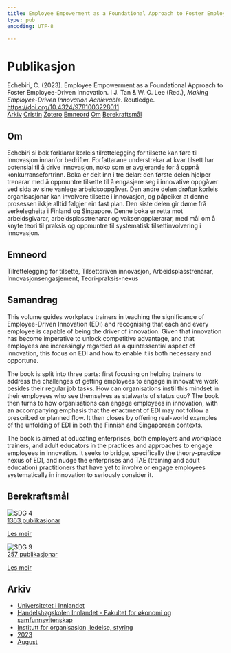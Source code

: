 ```yaml
---
title: Employee Empowerment as a Foundational Approach to Foster Employee-Driven Innovation
type: pub
encoding: UTF-8

---
```

<h1>Publikasjon</h1>
<article id="csl-bib-container-PNJXXAQM" class="csl-bib-container">
  <div class="csl-bib-body"> <div class="csl-entry">Echebiri, C. (2023). Employee Empowerment as a Foundational Approach to Foster Employee-Driven Innovation. I J. Tan &#38; W. O. Lee (Red.), <i>Making Employee-Driven Innovation Achievable</i>. Routledge. <a href="https://doi.org/10.4324/9781003228011">https://doi.org/10.4324/9781003228011</a></div> </div>
  <div class="csl-bib-buttons">
    <a href="#taxonomy-article-PNJXXAQM" alt="archive" class="csl-bib-button">Arkiv</a>
    <a href="https://app.cristin.no/results/show.jsf?id=2164884" alt="Cristin" class="csl-bib-button">Cristin</a>
    <a href="http://zotero.org/groups/5881554/items/PNJXXAQM" alt="Zotero" class="csl-bib-button">Zotero</a>
    <a href="#keywords-article-PNJXXAQM" alt="keywords" class="csl-bib-button">Emneord</a>
    <a href="#about-article-PNJXXAQM" alt="about_pub" class="csl-bib-button">Om</a>
    <a href="#sdg-article-PNJXXAQM" alt="sdg" class="csl-bib-button">Berekraftsmål</a>
  </div>
  <div id="csl-bib-meta-container-PNJXXAQM"></div>
</article>
<div id="csl-bib-meta-PNJXXAQM" class="csl-bib-meta">
  <article id="about-article-PNJXXAQM" class="about_pub-article">
    <h1>Om</h1>
    Echebiri si bok forklarar korleis tilrettelegging for tilsette kan føre til innovasjon innanfor bedrifter. Forfattarane understrekar at kvar tilsett har potensial til å drive innovasjon, noko som er avgjerande for å oppnå konkurransefortrinn. Boka er delt inn i tre delar: den første delen hjelper trenarar med å oppmuntre tilsette til å engasjere seg i innovative oppgåver ved sida av sine vanlege arbeidsoppgåver. Den andre delen drøftar korleis organisasjonar kan involvere tilsette i innovasjon, og påpeiker at denne prosessen ikkje alltid følgjer ein fast plan. Den siste delen gir døme frå verkelegheita i Finland og Singapore. Denne boka er retta mot arbeidsgivarar, arbeidsplasstrenarar og vaksenopplærarar, med mål om å knyte teori til praksis og oppmuntre til systematisk tilsettinvolvering i innovasjon.
  </article>
  <article id="keywords-article-PNJXXAQM" class="keywords-article">
    <h1>Emneord</h1>
    Tilrettelegging for tilsette, Tilsettdriven innovasjon, Arbeidsplasstrenarar, Innovasjonsengasjement, Teori-praksis-nexus
  </article>
  <article id="abstract-article-PNJXXAQM" class="abstract-article">
    <h1>Samandrag</h1>
    This volume guides workplace trainers in teaching the significance of Employee-Driven Innovation (EDI) and recognising that each and every employee is capable of being the driver of innovation. Given that innovation has become imperative to unlock competitive advantage, and that employees are increasingly regarded as a quintessential aspect of innovation, this focus on EDI and how to enable it is both necessary and opportune. 
 
The book is split into three parts: first focusing on helping trainers to address the challenges of getting employees to engage in innovative work besides their regular job tasks. How can organisations instil this mindset in their employees who see themselves as stalwarts of status quo? The book then turns to how organisations can engage employees in innovation, with an accompanying emphasis that the enactment of EDI may not follow a prescribed or planned flow. It then closes by offering real-world examples of the unfolding of EDI in both the Finnish and Singaporean contexts. 
 
The book is aimed at educating enterprises, both employers and workplace trainers, and adult educators in the practices and approaches to engage employees in innovation. It seeks to bridge, specifically the theory-practice nexus of EDI, and nudge the enterprises and TAE (training and adult education) practitioners that have yet to involve or engage employees systematically in innovation to seriously consider it.
  </article>
  <article id="sdg-article-PNJXXAQM" class="sdg-article">
    <h1>Berekraftsmål</h1>
    <div class="sdg-container"><div id="sdg4" class="sdg">
        <img src="{{< params subfolder >}}images/sdg/sdg04_nn.png" class="image" alt="SDG 4">
        <div class="sdg-overlay">
          <a href="{{< params subfolder >}}nn/archive/?sdg=4#archive" class="sdg-publication-count"><span>1363</span> publikasjonar</a>
          <p><a href="https://fn.no/om-fn/fns-baerekraftsmaal/god-utdanning?lang=nno-NO" class="sdg-read-more">Les meir</a></p>
        </div>
      </div> <div id="sdg9" class="sdg">
        <img src="{{< params subfolder >}}images/sdg/sdg09_nn.png" class="image" alt="SDG 9">
        <div class="sdg-overlay">
          <a href="{{< params subfolder >}}nn/archive/?sdg=9#archive" class="sdg-publication-count"><span>257</span> publikasjonar</a>
          <p><a href="https://fn.no/om-fn/fns-baerekraftsmaal/industri-innovasjon-og-infrastruktur?lang=nno-NO" class="sdg-read-more">Les meir</a></p>
        </div>
      </div></div>
  </article>
  <article id="taxonomy-article-PNJXXAQM" class="taxonomy-article">
    <h1>Arkiv</h1>
    <ul>
      <li><a href="{{< params subfolder >}}nn/archive/?key=3DCRN523">Universitetet i Innlandet</a></li>
      <li><a href="{{< params subfolder >}}nn/archive/?key=DU8Q9LN9">Handelshøgskolen Innlandet - Fakultet for økonomi og samfunnsvitenskap</a></li>
      <li><a href="{{< params subfolder >}}nn/archive/?key=4LUWR3ZM">Institutt for organisasjon, ledelse, styring</a></li>
      <li><a href="{{< params subfolder >}}nn/archive/?key=THVQJFRI">2023</a></li>
      <li><a href="{{< params subfolder >}}nn/archive/?key=D9DGSFA7">August</a></li>
    </ul>
  </article>
</div>
